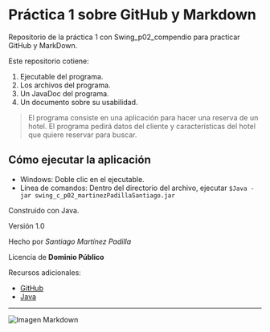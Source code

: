 # Práctica 1 sobre GitHub y Markdown
Repositorio de la práctica 1 con Swing_p02_compendio para practicar GitHub y MarkDown.

Este repositorio cotiene:
  1. Ejecutable del programa.
  2. Los archivos del programa.
  3. Un JavaDoc del programa.
  4. Un documento sobre su usabilidad.
  
> El programa consiste en una aplicación para hacer una reserva de un hotel.
> El programa pedirá datos del cliente y características del hotel que quiere reservar para buscar.

## Cómo ejecutar la aplicación
  * Windows: Doble clic en el ejecutable.
  * Línea de comandos: Dentro del directorio del archivo, ejecutar `$Java -jar swing_c_p02_martinezPadillaSantiago.jar`
  
Construido con Java.

Versión 1.0

Hecho por *Santiago Martínez Padilla*

Licencia de **Dominio Público**

Recursos adicionales:
 * [GitHub](https://github.com)
 * [Java](https://www.java.com/es/download/)
 
---

![Imagen Markdown](https://comika.es/wp-content/uploads/2020/08/markdown-guide-og.jpg)
